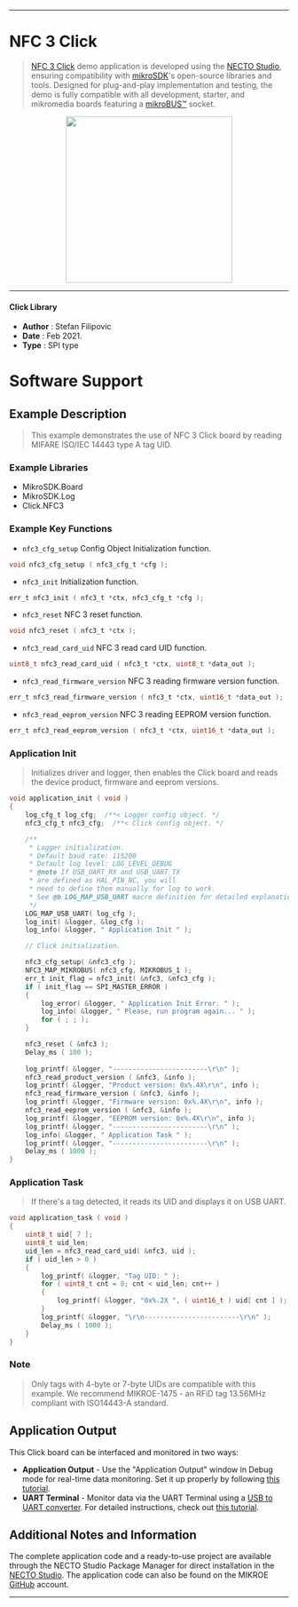 
---
# NFC 3 Click

> [NFC 3 Click](https://www.mikroe.com/?pid_product=MIKROE-5538) demo application is developed using
the [NECTO Studio](https://www.mikroe.com/necto), ensuring compatibility with [mikroSDK](https://www.mikroe.com/mikrosdk)'s
open-source libraries and tools. Designed for plug-and-play implementation and testing, the demo is fully compatible with
all development, starter, and mikromedia boards featuring a [mikroBUS&trade;](https://www.mikroe.com/mikrobus) socket.

<p align="center">
  <img src="https://www.mikroe.com/?pid_product=MIKROE-5538&image=1" height=300px>
</p>

---

#### Click Library

- **Author**        : Stefan Filipovic
- **Date**          : Feb 2021.
- **Type**          : SPI type

# Software Support

## Example Description

> This example demonstrates the use of NFC 3 Click board by reading MIFARE ISO/IEC 14443 type A tag UID.

### Example Libraries

- MikroSDK.Board
- MikroSDK.Log
- Click.NFC3

### Example Key Functions

- `nfc3_cfg_setup` Config Object Initialization function.
```c
void nfc3_cfg_setup ( nfc3_cfg_t *cfg );
```

- `nfc3_init` Initialization function.
```c
err_t nfc3_init ( nfc3_t *ctx, nfc3_cfg_t *cfg );
```

- `nfc3_reset` NFC 3 reset function.
```c
void nfc3_reset ( nfc3_t *ctx );
```

- `nfc3_read_card_uid` NFC 3 read card UID function.
```c
uint8_t nfc3_read_card_uid ( nfc3_t *ctx, uint8_t *data_out );
```

- `nfc3_read_firmware_version` NFC 3 reading firmware version function.
```c
err_t nfc3_read_firmware_version ( nfc3_t *ctx, uint16_t *data_out );
```

- `nfc3_read_eeprom_version` NFC 3 reading EEPROM version function.
```c
err_t nfc3_read_eeprom_version ( nfc3_t *ctx, uint16_t *data_out );
```

### Application Init

> Initializes driver and logger, then enables the Click board and reads the device product, firmware and eeprom versions.

```c
void application_init ( void )
{
    log_cfg_t log_cfg;  /**< Logger config object. */
    nfc3_cfg_t nfc3_cfg;  /**< Click config object. */

    /** 
     * Logger initialization.
     * Default baud rate: 115200
     * Default log level: LOG_LEVEL_DEBUG
     * @note If USB_UART_RX and USB_UART_TX 
     * are defined as HAL_PIN_NC, you will 
     * need to define them manually for log to work. 
     * See @b LOG_MAP_USB_UART macro definition for detailed explanation.
     */
    LOG_MAP_USB_UART( log_cfg );
    log_init( &logger, &log_cfg );
    log_info( &logger, " Application Init " );

    // Click initialization.

    nfc3_cfg_setup( &nfc3_cfg );
    NFC3_MAP_MIKROBUS( nfc3_cfg, MIKROBUS_1 );
    err_t init_flag = nfc3_init( &nfc3, &nfc3_cfg );
    if ( init_flag == SPI_MASTER_ERROR ) 
    {
        log_error( &logger, " Application Init Error. " );
        log_info( &logger, " Please, run program again... " );
        for ( ; ; );
    }

    nfc3_reset ( &nfc3 );
    Delay_ms ( 100 );
    
    log_printf( &logger, "------------------------\r\n" );
    nfc3_read_product_version ( &nfc3, &info );
    log_printf( &logger, "Product version: 0x%.4X\r\n", info );
    nfc3_read_firmware_version ( &nfc3, &info );
    log_printf( &logger, "Firmware version: 0x%.4X\r\n", info );
    nfc3_read_eeprom_version ( &nfc3, &info );
    log_printf( &logger, "EEPROM version: 0x%.4X\r\n", info );
    log_printf( &logger, "------------------------\r\n" );
    log_info( &logger, " Application Task " );
    log_printf( &logger, "------------------------\r\n" );
    Delay_ms ( 1000 );
}
```

### Application Task

> If there's a tag detected, it reads its UID and displays it on USB UART.

```c
void application_task ( void )
{
    uint8_t uid[ 7 ];
    uint8_t uid_len;
    uid_len = nfc3_read_card_uid( &nfc3, uid );
    if ( uid_len > 0 )
    {
        log_printf( &logger, "Tag UID: " );
        for ( uint8_t cnt = 0; cnt < uid_len; cnt++ )
        {
            log_printf( &logger, "0x%.2X ", ( uint16_t ) uid[ cnt ] );
        }
        log_printf( &logger, "\r\n------------------------\r\n" );
        Delay_ms ( 1000 );
    }
}
```

### Note

> Only tags with 4-byte or 7-byte UIDs are compatible with this example. We recommend MIKROE-1475 - an RFiD tag 13.56MHz compliant with ISO14443-A standard.

## Application Output

This Click board can be interfaced and monitored in two ways:
- **Application Output** - Use the "Application Output" window in Debug mode for real-time data monitoring.
Set it up properly by following [this tutorial](https://www.youtube.com/watch?v=ta5yyk1Woy4).
- **UART Terminal** - Monitor data via the UART Terminal using
a [USB to UART converter](https://www.mikroe.com/click/interface/usb?interface*=uart,uart). For detailed instructions,
check out [this tutorial](https://help.mikroe.com/necto/v2/Getting%20Started/Tools/UARTTerminalTool).

## Additional Notes and Information

The complete application code and a ready-to-use project are available through the NECTO Studio Package Manager for 
direct installation in the [NECTO Studio](https://www.mikroe.com/necto). The application code can also be found on
the MIKROE [GitHub](https://github.com/MikroElektronika/mikrosdk_click_v2) account.

---
